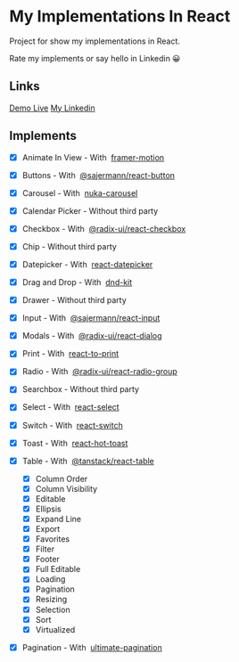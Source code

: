 # My Implementations In React

Project for show my implementations in React.

Rate my implements or say hello in Linkedin 😀

## Links

[Demo Live](https://sajermann.github.io/MyImplementationsInReact/)
[My Linkedin](https://www.linkedin.com/in/devbrunosajermann/)

## Implements

- [x] Animate In View - With &nbsp;[framer-motion](https://www.npmjs.com/package/framer-motion)
- [x] Buttons - With &nbsp;[@sajermann/react-button](https://www.npmjs.com/package/@sajermann/react-button)
- [x] Carousel - With &nbsp;[nuka-carousel](https://www.npmjs.com/package/date-fns)
- [x] Calendar Picker - Without third party
- [x] Checkbox - With &nbsp;[@radix-ui/react-checkbox](https://www.npmjs.com/package/@radix-ui/react-checkbox)
- [x] Chip - Without third party
- [x] Datepicker - With &nbsp;[react-datepicker](https://www.npmjs.com/package/react-datepicker)
- [x] Drag and Drop - With &nbsp;[dnd-kit](https://www.npmjs.com/package/@dnd-kit/core)
- [x] Drawer - Without third party
- [x] Input - With &nbsp;[@sajermann/react-input](https://www.npmjs.com/package/@sajermann/react-input)
- [x] Modals - With &nbsp;[@radix-ui/react-dialog](https://www.npmjs.com/package/@radix-ui/react-dialog)
- [x] Print - With &nbsp;[react-to-print](https://www.npmjs.com/package/react-to-print)
- [x] Radio - With &nbsp;[@radix-ui/react-radio-group](https://www.npmjs.com/package/@radix-ui/react-radio-group)
- [x] Searchbox - Without third party
- [x] Select - With &nbsp;[react-select](https://www.npmjs.com/package/react-select)
- [x] Switch - With &nbsp;[react-switch](https://www.npmjs.com/package/react-switch)
- [x] Toast - With &nbsp;[react-hot-toast](https://www.npmjs.com/package/react-hot-toast)
- [x] Table - With &nbsp;[@tanstack/react-table](https://www.npmjs.com/package/@tanstack/react-table)
    - [x] Column Order
    - [x] Column Visibility
    - [x] Editable
    - [x] Ellipsis
    - [x] Expand Line
    - [x] Export
    - [x] Favorites
    - [x] Filter
    - [x] Footer
    - [x] Full Editable
    - [x] Loading
    - [x] Pagination
    - [x] Resizing
    - [x] Selection
    - [x] Sort
    - [x] Virtualized
- [x] Pagination - With &nbsp;[ultimate-pagination](https://www.npmjs.com/package/ultimate-pagination)


